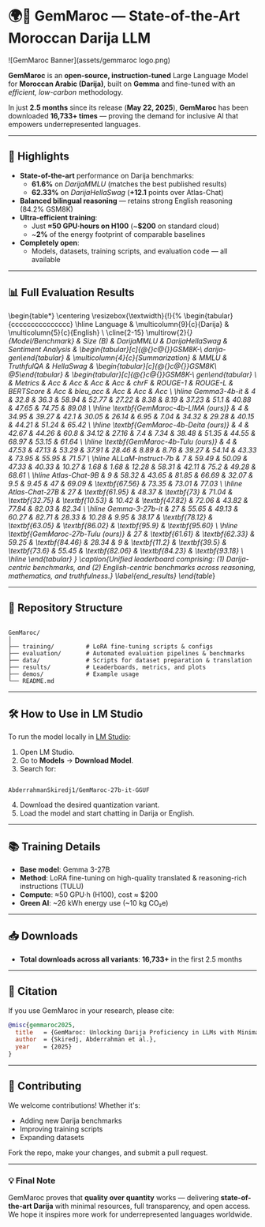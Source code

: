 # 🌍💬 GemMaroc — State-of-the-Art Moroccan Darija LLM

![GemMaroc Banner](assets/gemmaroc logo.png) <!-- Optional if you have a banner image -->

**GemMaroc** is an **open-source, instruction-tuned** Large Language Model for **Moroccan Arabic (Darija)**, built on **Gemma** and fine-tuned with an *efficient, low-carbon* methodology.

In just **2.5 months** since its release (**May 22, 2025**), **GemMaroc** has been downloaded **16,733+ times** — proving the demand for inclusive AI that empowers underrepresented languages.

---

## 🚀 Highlights

- **State-of-the-art** performance on Darija benchmarks:
  - **61.6%** on *DarijaMMLU* (matches the best published results)
  - **62.33%** on *DarijaHellaSwag* (**+12.1** points over Atlas-Chat)
- **Balanced bilingual reasoning** — retains strong English reasoning (84.2% GSM8K)
- **Ultra-efficient training**:
  - Just **≈50 GPU·hours on H100** (~**$200** on standard cloud)
  - ~**2%** of the energy footprint of comparable baselines
- **Completely open**:
  - Models, datasets, training scripts, and evaluation code — all available

---

## 📊 Full Evaluation Results

\begin{table*}
\centering
\resizebox{\textwidth}{!}{%
\begin{tabular}{ccccccccccccccc}
\hline
Language                          & \multicolumn{9}{c}{Darija}                                                                                                                                                                        & \multicolumn{5}{c}{English}                                                                                                                                  \\ \cline{2-15} 
\multirow{2}{*}{Model/Benchmark}  & Size (B) & DarijaMMLU     & DarijaHellaSwag & Sentiment Analysis & \begin{tabular}[c]{@{}c@{}}GSM8K-\\ darija-gen\end{tabular} & \multicolumn{4}{c}{Summarization}                                & MMLU           & TruthfulQA     & HellaSwag      & \begin{tabular}[c]{@{}c@{}}GSM8K\\ @5\end{tabular} & \begin{tabular}[c]{@{}c@{}}GSM8K-\\ gen\end{tabular} \\
                                  & Metrics  & Acc            & Acc             & Acc                & Acc                                                         & chrF           & ROUGE-1        & ROUGE-L       & BERTScore      & Acc            & bleu\_acc      & Acc            & Acc                                                & Acc                                                  \\ \hline
Gemma3-4b-it                      & 4        & 32.8           & 36.3            & 58.94              & 52.77                                                       & 27.22          & 8.38           & 8.19          & 37.23          & 51.1           & 40.88          & 47.65          & 74.75                                              & 89.08                                                \\ \hline
\textbf{GemMaroc-4b-LIMA (ours)}  & 4        & 34.95          & 39.27           & 42.1               & 30.05                                                       & 26.14          & 6.95           & 7.04          & 34.32          & 29.28          & 40.15          & 44.21          & 51.24                                              & 65.42                                                \\ \hline
\textbf{GemMaroc-4b-Deita (ours)} & 4        & 42.67          & 44.26           & 60.8               & 34.12                                                       & 27.16          & 7.4            & 7.34          & 38.48          & 51.35          & 44.55          & 68.97          & 53.15                                              & 61.64                                                \\ \hline
\textbf{GemMaroc-4b-Tulu (ours)}  & 4        & 47.53          & 47.13           & 53.29              & 37.91                                                       & 28.46          & 8.89           & 8.76          & 39.27          & 54.14          & 43.33          & 73.95          & 55.95                                              & 71.57                                                \\ \hline
ALLaM-Instruct-7b                 & 7        & 59.49          & 50.09           & 47.33              & 40.33                                                       & 10.27          & 1.68           & 1.68          & 12.28          & 58.31          & 42.11          & 75.2           & 49.28                                              & 68.61                                                \\ \hline
Atlas-Chat-9B                     & 9        & 58.32          & 43.65           & 81.85              & 66.69                                                       & 32.07          & 9.5            & 9.45          & 47             & 69.09          & \textbf{67.56} & 73.35          & 73.01                                              & 77.03                                                \\ \hline
Atlas-Chat-27B                    & 27       & \textbf{61.95} & 48.37           & \textbf{73}        & 71.04                                                       & \textbf{32.75} & \textbf{10.53} & 10.42         & \textbf{47.82} & 72.06          & 43.82          & 77.84          & 82.03                                              & 82.34                                                \\ \hline
Gemma-3-27b-it                    & 27       & 55.65          & 49.13           & 60.27              & 82.71                                                       & 28.33          & 10.28          & 9.95          & 38.17          & \textbf{78.12} & \textbf{63.05} & \textbf{86.02} & \textbf{95.9}                                      & \textbf{95.60}                                       \\ \hline
\textbf{GemMaroc-27b-Tulu (ours)} & 27       & \textbf{61.61} & \textbf{62.33}   & 59.25              & \textbf{84.46}                                              & 28.34          & 9              & \textbf{11.2} & \textbf{39.5}  & \textbf{73.6}  & 55.45          & \textbf{82.06} & \textbf{84.23}                                     & \textbf{93.18}                                       \\ \hline
\end{tabular}
}
\caption{Unified leaderboard comprising: (1) Darija-centric benchmarks, and (2) English-centric benchmarks across reasoning, mathematics, and truthfulness.}
\label{end_results}
\end{table*}

---

## 📂 Repository Structure

```

GemMaroc/
│
├── training/         # LoRA fine-tuning scripts & configs
├── evaluation/       # Automated evaluation pipelines & benchmarks
├── data/             # Scripts for dataset preparation & translation
├── results/          # Leaderboards, metrics, and plots
├── demos/            # Example usage
└── README.md

```

---

## 🛠️ How to Use in LM Studio

To run the model locally in [LM Studio](https://lmstudio.ai):

1. Open LM Studio.
2. Go to **Models** → **Download Model**.
3. Search for:

```

AbderrahmanSkiredj1/GemMaroc-27b-it-GGUF

````

4. Download the desired quantization variant.
5. Load the model and start chatting in Darija or English.

---

## 📚 Training Details

* **Base model**: Gemma 3-27B
* **Method**: LoRA fine-tuning on high-quality translated & reasoning-rich instructions (TULU)
* **Compute**: ≈50 GPU·h (H100), cost ≈ \$200
* **Green AI**: ~26 kWh energy use (~10 kg CO₂e)

---

## 📥 Downloads

* **Total downloads across all variants**: **16,733+** in the first 2.5 months

---

## 📜 Citation

If you use GemMaroc in your research, please cite:

```bibtex
@misc{gemmaroc2025,
  title   = {GemMaroc: Unlocking Darija Proficiency in LLMs with Minimal Data},
  author  = {Skiredj, Abderrahman et al.},
  year    = {2025}
}
````

---

## 🤝 Contributing

We welcome contributions! Whether it's:

* Adding new Darija benchmarks
* Improving training scripts
* Expanding datasets

Fork the repo, make your changes, and submit a pull request.

---

### 💡 Final Note

GemMaroc proves that **quality over quantity** works — delivering **state-of-the-art Darija** with minimal resources, full transparency, and open access.
We hope it inspires more work for underrepresented languages worldwide.
